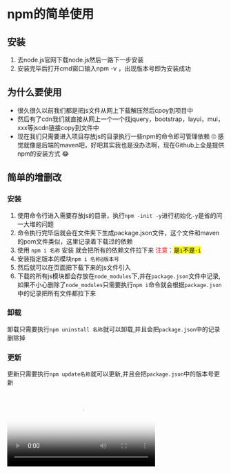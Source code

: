 # npm的简单使用

## 安装

1. 去node.js官网下载node.js然后一路下一步安装  
2. 安装完毕后打开cmd窗口输入npm -v ，出现版本号即为安装成功  

## 为什么要使用

* 很久很久以前我们都是把js文件从网上下载解压然后cpoy到项目中
* 然后有了cdn我们就直接从网上一个一个找jquery，bootstrap，layui，mui，xxx等jscdn链接copy到文件中
* 现在我们只需要进入项目存放js的目录执行一些npm的命令即可管理依赖 :roll_eyes: 感觉就像是后端的maven吧，好吧其实我也是没办法啊，现在Github上全是提供npm的安装方式 :joy:  

## 简单的增删改

### 安装

1. 使用命令行进入需要存放js的目录，执行`npm -init -y`进行初始化`-y`是省的问一大堆的问题
2. 命令执行完毕后就会在文件夹下生成package.json文件，这个文件和maven的pom文件类似，这里记录着下载过的依赖
3. 使用 `npm i 名称` 安装 就会把所有的依赖文件拉下来 <span style="color:#FF0000">注意：</span><mark>是`i`不是`-i`</mark>
4. 安装指定版本的模块`npm i 名称@版本号`
5. 然后就可以在页面把下载下来的js文件引入
6. 下载的所有js模块都会存放在`node_modules`下,并在`package.json`文件中记录,如果不小心删除了`node_modules`只需要执行`npm i`命令就会根据`package.json`中的记录把所有文件都拉下来

### 卸载

卸载只需要执行`npm uninstall 名称`就可以卸载,并且会把`package.json`中的记录删除掉

### 更新

更新只需要执行`npm update名称`就可以更新,并且会把`package.json`中的版本号更新

<video poster="https://cdn.static.note.zzrfdsn.cn/images/video-poster.png" src="https://cdn.static.note.zzrfdsn.cn/record/2019-09-21-18-17-03.mp4" controls width="68%"></video>


